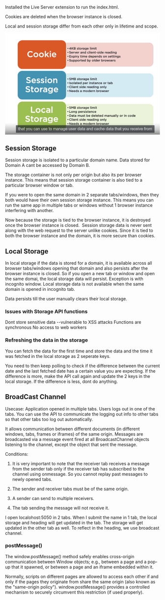Installed the Live Server extension to run the index.html.

Cookies are deleted when the browser instance is closed.

Local and session storage differ from each other only in lifetime and scope.

![Alt text](image.png)

## Session Storage

Session storage is isolated to a particular domain name. Data stored for Domain A cant be accessed by Domain B. 

The storage container is not only per origin but also its per browser instance. This means that session storage container is also tied to a particular browser window or tab.

If you were to open the same domain in 2 separate tabs/windows, then they both would have their own session storage instance. This means you can run the same app in multiple tabs or windows without 1 browser instance interfering with another. 

Now because the storage is tied to the browser instance, it is destroyed once the browser instance is closed. 
Session storage data is never sent along with the web request to the server unlike cookies. Since it is tied to both the browser instance and the domain, it is more secure than cookies.


## Local Storage

In local storage if the data is stored for a domain, it is available across all browser tabs/windows opening that domain and also persists after the browser instance is closed. So if you open a new tab or window and open the same domai, the local storage data will persist. Exception is with incognito window. Local storage data is not available when the same domain is opened in incognito tab.

Data persists till the user manually clears their local storage.

### Issues with Storage API functions

Dont store sensitive data --vulnerable to XSS attacks
Functions are synchronous
No access to web workers

### Refreshing the data in the storage

You can fetch the data for the first time and store the data and the time it was fetched in the local storage as
2 seperate keys.

You need to then keep polling to check if the difference between the current date and the last fetched date has
a certain value you are expecting.
If the difference is more, make the API call again and update the 2 keys in the local storage.
If the difference is less, dont do anything.

## BroadCast Channel

Usecase: Application opened in multiple tabs. Users logs out in one of the tabs. You can use the API
to communicate the logging out info to other tabs so that other tabs too log out automatically.

It allows communication between different documents (in different windows, tabs, frames or iframes) of the same origin. Messages are broadcasted via a message event fired at all BroadcastChannel objects listening to the channel, except the object that sent the message.

Conditions:

1. It is very important to note that the receiver tab receives a message from the sender tab only if 
the receiver tab has subscribed to the channel using onmessage. So you cannot replay past messages
to newly opened tabs.

2. The sender and receiver tabs must be of the same origin.

3. A sender can send to multiple receivers.

3. The tab sending the message will not receive it.



I open localohost:5050 in 2 tabs. When I submit the name in 1 tab, the local storage and heading will get updated in the tab. The storage will get updated in the other tab as well. To reflect in the heading,
we use broadcast channel.

### postMessage()

The window.postMessage() method safely enables cross-origin communication between Window objects; e.g., between a page and a pop-up that it spawned, or between a page and an iframe embedded within it.

Normally, scripts on different pages are allowed to access each other if and only if the pages they originate from share the same origin (also known as the "same-origin policy"). window.postMessage() provides a controlled mechanism to securely circumvent this restriction (if used properly).

